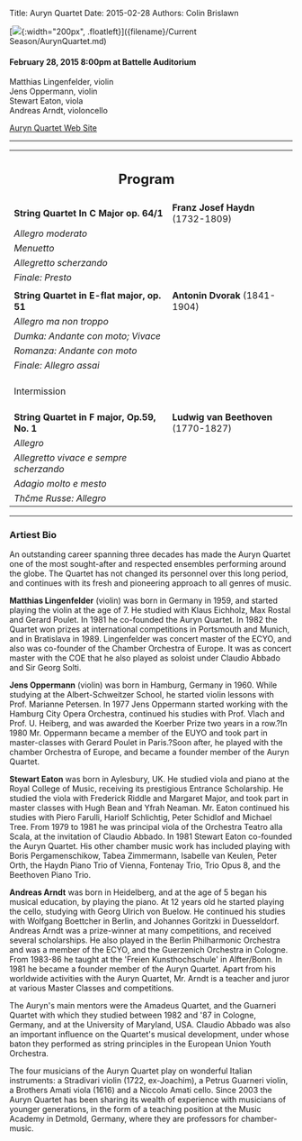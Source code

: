 Title: Auryn Quartet
Date: 2015-02-28
Authors: Colin Brislawn

[![ ]({filename}/images/Auryn200.jpg){:width="200px", .floatleft}]({filename}/Current Season/AurynQuartet.md)

#### February 28, 2015 8:00pm at Battelle Auditorium

Matthias Lingenfelder, violin <br/>
Jens Oppermann, violin <br/>
Stewart Eaton, viola <br/>
Andreas Arndt, violoncello

[Auryn Quartet Web Site](http://www.aurynquartet.com/)

---

<table width="800" align="center">
<tr>
<td align="center" colspan="2"><h2>Program</h2></td><td></td>
</tr>
<tr>
  <td width="480"><b>String Quartet  In C Major  op. 64/1</b></td>
  <td width="320" class="right"><b>Franz Josef Haydn</b> (1732-1809)</td>
</tr>
<tr>
  <td class="smallindent"><i>Allegro moderato</i></td>
  <td></td>
</tr>
<tr>
  <td class="smallindent"><i>Menuetto</i></td>
  <td></td>
</tr>
<tr>
  <td class="smallindent"><i>Allegretto scherzando</i></td>
  <td></td>
</tr>
<tr>
  <td class="smallindent"><i>Finale: Presto</i></td>
  <td></td>
</tr>
<tr><td></td></tr>
<tr>
  <td width="480"><b>String Quartet in E-flat major, op. 51</b></td>
  <td width="320" class="right"><b>Antonin Dvorak</b> (1841-1904)</td>
</tr>
<tr>
  <td class="smallindent"><i>Allegro ma non troppo</i></td>
  <td></td>
</tr>
<tr>
  <td class="smallindent"><i>Dumka: Andante con moto; Vivace</i></td>
  <td></td>
</tr>
<tr>
  <td class="smallindent"><i>Romanza: Andante con moto</i></td>
  <td></td>
</tr>
<tr>
  <td class="smallindent"><i>Finale: Allegro assai</i></td>
  <td></td>
</tr>
<tr>
 <td colspan="2" class="center">
	<br>
	<div class="smallheading">Intermission
	</div><br></td>
</tr>
<tr>
  <td width="480"><b>String Quartet in F major, Op.59, No. 1</b></td>
  <td width="320" class="right"><b>Ludwig van Beethoven</b> (1770-1827)</td>
</tr>
<tr>
  <td class="smallindent"><i>Allegro</i></td>
  <td></td>
</tr>
<tr>
  <td class="smallindent"><i>Allegretto vivace e sempre scherzando</i></td>
  <td></td>
</tr>
<tr>
  <td class="smallindent"><i>Adagio molto e mesto</i></td>
  <td></td>
</tr>
<tr>
  <td class="smallindent"><i>Thčme Russe: Allegro</i></td>
  <td></td>
</tr>
</table>
		
---

### Artiest Bio

An outstanding career spanning three decades has made the Auryn Quartet one of the most sought-after and respected ensembles performing around the globe. The Quartet has not changed its personnel over this long period, and continues with its fresh and pioneering approach to all genres of music.

**Matthias Lingenfelder** (violin) was born in Germany in 1959, and started playing the violin at the age of 7. He studied with Klaus Eichholz, Max Rostal and Gerard Poulet. In 1981 he co-founded the Auryn Quartet. In 1982 the Quartet won prizes at international competitions in Portsmouth and Munich, and in Bratislava in 1989. Lingenfelder was concert master of the ECYO, and also was co-founder of the Chamber Orchestra of Europe. It was as concert master with the COE that he also played as soloist under Claudio Abbado and Sir Georg Solti.

**Jens Oppermann** (violin) was born in Hamburg, Germany in 1960. While studying at the Albert-Schweitzer School, he started violin lessons with Prof. Marianne Petersen. In 1977 Jens Oppermann started working with the Hamburg City Opera Orchestra, continued his studies with Prof. Vlach and Prof. U. Heiberg, and was awarded the Koerber Prize two years in a row.?In 1980 Mr. Oppermann became a member of the EUYO and took part in master-classes with Gerard Poulet in Paris.?Soon after, he played with the chamber Orchestra of Europe, and became a founder member of the Auryn Quartet.

**Stewart Eaton** was born in Aylesbury, UK. He studied viola and piano at the Royal College of Music, receiving its prestigious Entrance Scholarship. He studied the viola with Frederick Riddle and Margaret Major, and took part in master classes with Hugh Bean and Yfrah Neaman. Mr. Eaton continued his studies with Piero Farulli, Hariolf Schlichtig, Peter Schidlof and Michael Tree. From 1979 to 1981 he was principal viola of the Orchestra Teatro alla Scala, at the invitation of Claudio Abbado. In 1981 Stewart Eaton co-founded the Auryn Quartet. His other chamber music work has included playing with Boris Pergamenschikow, Tabea Zimmermann, Isabelle van Keulen, Peter Orth, the Haydn Piano Trio of Vienna, Fontenay Trio, Trio Opus 8, and the Beethoven Piano Trio.

**Andreas Arndt** was born in Heidelberg, and at the age of 5 began his musical education, by playing the piano. At 12 years old he started playing the cello, studying with Georg Ulrich von Buelow. He continued his studies with Wolfgang Boettcher in Berlin, and Johannes Goritzki in Duesseldorf. Andreas Arndt was a prize-winner at many competitions, and received several scholarships. He also played in the Berlin Philharmonic Orchestra and was a member of the ECYO, and the Guerzenich Orchestra in Cologne. From 1983-86 he taught at the 'Freien Kunsthochschule' in Alfter/Bonn. In 1981 he became a founder member of the Auryn Quartet. Apart from his worldwide activities with the Auryn Quartet, Mr. Arndt is a teacher and juror at various Master Classes and competitions.

The Auryn's main mentors were the Amadeus Quartet, and the Guarneri Quartet with which they studied between 1982 and '87 in Cologne, Germany, and at the University of Maryland, USA. Claudio Abbado was also an important influence on the Quartet's musical development, under whose baton they performed as string principles in the European Union Youth Orchestra.

The four musicians of the Auryn Quartet play on wonderful Italian instruments: a Stradivari violin (1722, ex-Joachim), a Petrus Guarneri violin, a Brothers Amati viola (1616) and a Niccolo Amati cello. Since 2003 the Auryn Quartet has been sharing its wealth of experience with musicians of younger generations, in the form of a teaching position at the Music Academy in Detmold, Germany, where they are professors for chamber-music. 